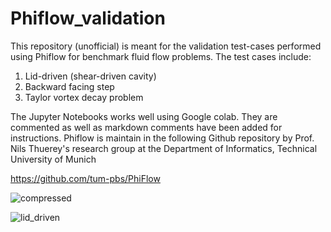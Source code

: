 # Phiflow_validation

This repository (unofficial) is meant for the validation test-cases performed using Phiflow for benchmark fluid flow problems. The test cases include:

1. Lid-driven (shear-driven cavity)
2. Backward facing step
3. Taylor vortex decay problem

The Jupyter Notebooks works well using Google colab. They are commented as well as markdown comments have been added for instructions. 
Phiflow is maintain in the following Github repository by Prof. Nils Thuerey's research group at the Department of Informatics, Technical University of Munich

https://github.com/tum-pbs/PhiFlow

![compressed](https://user-images.githubusercontent.com/34644464/170999052-7ac8592e-69b9-4958-8e8c-1c41c9c26e2f.gif)

![lid_driven](https://user-images.githubusercontent.com/34644464/170999685-62212f9f-e9d8-4ea1-aba6-2120464e4373.gif)

